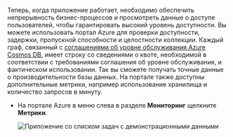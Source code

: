 Теперь, когда приложение работает, необходимо обеспечить непрерывность бизнес-процессов и просмотреть данные о доступе пользователей, чтобы гарантировать высокий уровень доступности. Вы можете использовать портал Azure для проверки доступности, задержки, пропускной способности и целостности коллекции. Каждый граф, связанный с [соглашениями об уровне обслуживания Azure Cosmos DB](https://azure.microsoft.com/support/legal/sla/documentdb/), имеет строку со сведениями о квоте, необходимой в соответствии с требованиями соглашения об уровне обслуживания, и фактическом использовании. Так вы сможете получать точные данные о производительности базы данных. На портале также доступны дополнительные метрики, например использование хранилища и количество запросов в минуту.

* На портале Azure в меню слева в разделе **Мониторинг** щелкните **Метрики**.

   ![Приложение со списком задач с демонстрационными данными](./media/cosmosdb-tutorial-review-slas/azure-cosmosdb-portal-metrics-slas.png)